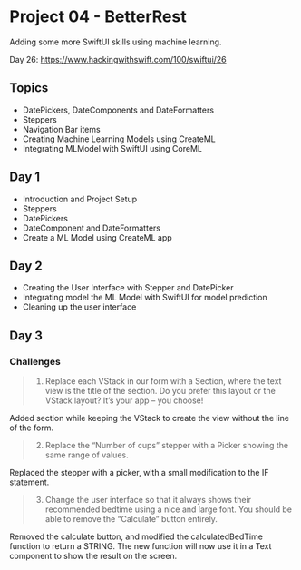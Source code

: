 # Project 04 - BetterRest

  Adding some more SwiftUI skills using machine learning.
  
  Day 26: https://www.hackingwithswift.com/100/swiftui/26

## Topics

- DatePickers, DateComponents and DateFormatters
- Steppers
- Navigation Bar items
- Creating Machine Learning Models using CreateML
- Integrating MLModel with SwiftUI using CoreML 

## Day 1

- Introduction and Project Setup
- Steppers
- DatePickers
- DateComponent and DateFormatters
- Create a ML Model using CreateML app

## Day 2

- Creating the User Interface with Stepper and DatePicker
- Integrating model the ML Model with SwiftUI for model prediction
- Cleaning up the user interface

## Day 3

### Challenges

>1. Replace each VStack in our form with a Section, where the text view is the title of the section. Do you prefer this layout or the VStack layout? It’s your app – you choose!

Added section while keeping the VStack to create the view without the line of the form.

>2. Replace the “Number of cups” stepper with a Picker showing the same range of values.

Replaced the stepper with a picker, with a small modification to the IF statement.

>3. Change the user interface so that it always shows their recommended bedtime using a nice and large font. You should be able to remove the “Calculate” button entirely.

Removed the calculate button, and modified the calculatedBedTime function to return a STRING. The new function will now use it in a Text component to show the result on the screen.
